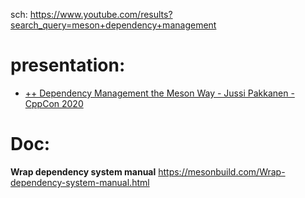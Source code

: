 sch: https://www.youtube.com/results?search_query=meson+dependency+management

# presentation:
- [++ Dependency Management the Meson Way - Jussi Pakkanen - CppCon 2020](https://youtu.be/NUxgbXEXAoU)

# Doc:
**Wrap dependency system manual**
https://mesonbuild.com/Wrap-dependency-system-manual.html

